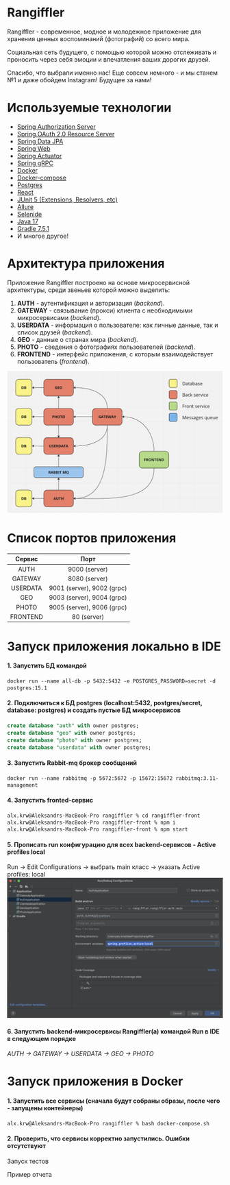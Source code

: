 # Rangiffler

Rangiffler - современное, модное и молодежное приложение для хранения ценных воспоминаний (фотографий) со всего мира. 

Социальная сеть будущего, с помощью которой можно отслеживать и проносить через себя эмоции и впечатления ваших дорогих друзей.

Спасибо, что выбрали именно нас! Еще совсем немного - и мы станем №1 и даже обойдем Instagram! Будущее за нами!

# Используемые технологии

- [Spring Authorization Server](https://spring.io/projects/spring-authorization-server)
- [Spring OAuth 2.0 Resource Server](https://docs.spring.io/spring-security/reference/servlet/oauth2/resource-server/index.html)
- [Spring Data JPA](https://spring.io/projects/spring-data-jpa)
- [Spring Web](https://docs.spring.io/spring-framework/docs/current/reference/html/web.html#spring-web)
- [Spring Actuator](https://docs.spring.io/spring-boot/docs/current/reference/html/actuator.html)
- [Spring gRPC](https://yidongnan.github.io/grpc-spring-boot-starter/en/server/getting-started.html)
- [Docker](https://www.docker.com/resources/what-container/)
- [Docker-compose](https://docs.docker.com/compose/)
- [Postgres](https://www.postgresql.org/about/)
- [React](https://ru.reactjs.org/docs/getting-started.html)
- [JUnit 5 (Extensions, Resolvers, etc)](https://junit.org/junit5/docs/current/user-guide/)
- [Allure](https://docs.qameta.io/allure/)
- [Selenide](https://selenide.org/)
- [Java 17](https://www.oracle.com/java/technologies/javase/jdk17-archive-downloads.html)
- [Gradle 7.5.1](https://docs.gradle.org/7.5/release-notes.html)
- И многое другое!

# Архитектура приложения

Приложение Rangiffler построено на основе микросервисной архитектуры, среди звеньев которой можно выделить:
1. **AUTH** - аутентификация и авторизация (*backend*).
2. **GATEWAY** - связывание (прокси) клиента с необходимыми микросервисами (*backend*).
3. **USERDATA** - информация о пользователе: как личные данные, так и список друзей (*backend*).
4. **GEO** - данные о странах мира (*backend*).
5. **PHOTO** - сведения о фотографиях пользователей (*backend*).
6. **FRONTEND** - интерфейс приложения, с которым взаимодействует пользователь (*frontend*). 

![Архитектура приложения](images/architecture.png)

# Список портов приложения

|    Сервис    |            Порт            |
|:------------:|:--------------------------:|
|     AUTH     |       9000 (server)        |
|   GATEWAY    |       8080 (server)        |
|   USERDATA   | 9001 (server), 9002 (grpc) |
|     GEO      | 9003 (server), 9004 (grpc) |
|    PHOTO     | 9005 (server), 9006 (grpc) |
|   FRONTEND   |        80 (server)         |

# Запуск приложения локально в IDE

#### 1. Запустить БД командой
```posh
docker run --name all-db -p 5432:5432 -e POSTGRES_PASSWORD=secret -d postgres:15.1
```
#### 2. Подключиться к БД postgres (localhost:5432, postgres/secret, database: postgres) и создать пустые БД микросервисов
```sql
create database "auth" with owner postgres;
create database "geo" with owner postgres;
create database "photo" with owner postgres;
create database "userdata" with owner postgres;
```
#### 3. Запустить Rabbit-mq брокер сообщений
```posh
docker run --name rabbitmq -p 5672:5672 -p 15672:15672 rabbitmq:3.11-management
```
#### 4. Запустить fronted-сервис
```posh
alx.krw@Aleksandrs-MacBook-Pro rangiffler % cd rangiffler-front
alx.krw@Aleksandrs-MacBook-Pro rangiffler-front % npm i
alx.krw@Aleksandrs-MacBook-Pro rangiffler-front % npm start
```
#### 5. Прописать run конфигурацию для всех backend-сервисов - Active profiles local
Run -> Edit Configurations -> выбрать main класс -> указать Active profiles: local
![Установка active profiles](images/local-profile.png)
#### 6. Запустить backend-микросервисы Rangiffler(а) командой Run в IDE в следующем порядке

*AUTH -> GATEWAY -> USERDATA -> GEO -> PHOTO*

# Запуск приложения в Docker

#### 1. Запустить все сервисы (сначала будут собраны образы, после чего - запущены контейнеры)
```posh
alx.krw@Aleksandrs-MacBook-Pro rangiffler % bash docker-compose.sh
```
#### 2. Проверить, что сервисы корректно запустились. Ошибки отсутствуют






Запуск тестов

Пример отчета

